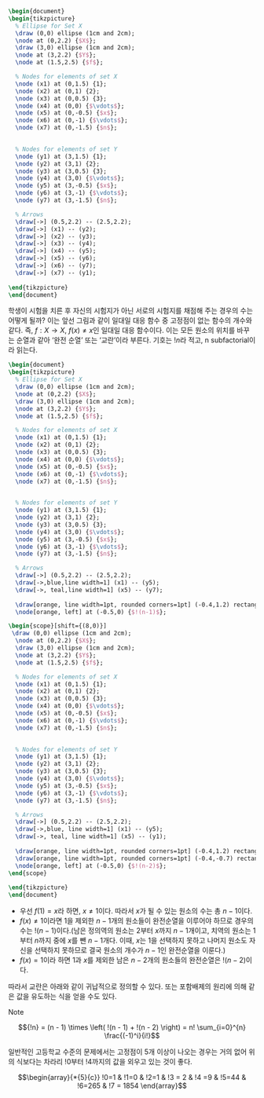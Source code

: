 ```tikz
\begin{document}
\begin{tikzpicture}
  % Ellipse for Set X
  \draw (0,0) ellipse (1cm and 2cm);
  \node at (0,2.2) {$X$};
  \draw (3,0) ellipse (1cm and 2cm);
  \node at (3,2.2) {$Y$};
  \node at (1.5,2.5) {$f$};

  % Nodes for elements of set X
  \node (x1) at (0,1.5) {1};
  \node (x2) at (0,1) {2};
  \node (x3) at (0,0.5) {3};
  \node (x4) at (0,0) {$\vdots$};
  \node (x5) at (0,-0.5) {$x$};
  \node (x6) at (0,-1) {$\vdots$};
  \node (x7) at (0,-1.5) {$n$};
  

  % Nodes for elements of set Y
  \node (y1) at (3,1.5) {1};
  \node (y2) at (3,1) {2};
  \node (y3) at (3,0.5) {3};
  \node (y4) at (3,0) {$\vdots$};
  \node (y5) at (3,-0.5) {$x$};
  \node (y6) at (3,-1) {$\vdots$};
  \node (y7) at (3,-1.5) {$n$};

  % Arrows
  \draw[->] (0.5,2.2) -- (2.5,2.2);
  \draw[->] (x1) -- (y2);
  \draw[->] (x2) -- (y3);
  \draw[->] (x3) -- (y4);
  \draw[->] (x4) -- (y5);
  \draw[->] (x5) -- (y6);
  \draw[->] (x6) -- (y7);
  \draw[->] (x7) -- (y1);
  
\end{tikzpicture}
\end{document}
```

학생이 시험을 치른 후 자신의 시험지가 아닌 서로의 시험지를 채점해 주는 경우의 수는 어떻게 될까? 이는 앞선 그림과 같이 일대일 대응 함수 중 고정점이 없는 함수의 개수와 같다. 즉, $f:X \rightarrow X$, $f(x) \not= x$인 일대일 대응 함수이다. 이는 모든 원소의 위치를 바꾸는 순열과 같아 ‘완전 순열’ 또는 ‘교란’이라 부른다. 기호는 $!n$라 적고, n subfactorial이라 읽는다.

```tikz
\begin{document}
\begin{tikzpicture}
  % Ellipse for Set X
  \draw (0,0) ellipse (1cm and 2cm);
  \node at (0,2.2) {$X$};
  \draw (3,0) ellipse (1cm and 2cm);
  \node at (3,2.2) {$Y$};
  \node at (1.5,2.5) {$f$};

  % Nodes for elements of set X
  \node (x1) at (0,1.5) {1};
  \node (x2) at (0,1) {2};
  \node (x3) at (0,0.5) {3};
  \node (x4) at (0,0) {$\vdots$};
  \node (x5) at (0,-0.5) {$x$};
  \node (x6) at (0,-1) {$\vdots$};
  \node (x7) at (0,-1.5) {$n$};
  

  % Nodes for elements of set Y
  \node (y1) at (3,1.5) {1};
  \node (y2) at (3,1) {2};
  \node (y3) at (3,0.5) {3};
  \node (y4) at (3,0) {$\vdots$};
  \node (y5) at (3,-0.5) {$x$};
  \node (y6) at (3,-1) {$\vdots$};
  \node (y7) at (3,-1.5) {$n$};

  % Arrows
  \draw[->] (0.5,2.2) -- (2.5,2.2);
  \draw[->,blue,line width=1] (x1) -- (y5);
  \draw[->, teal,line width=1] (x5) -- (y7);
  
  \draw[orange, line width=1pt, rounded corners=1pt] (-0.4,1.2) rectangle (0.4,-1.7);
  \node[orange, left] at (-0.5,0) {$!(n-1)$};

\begin{scope}[shift={(8,0)}]
 \draw (0,0) ellipse (1cm and 2cm);
  \node at (0,2.2) {$X$};
  \draw (3,0) ellipse (1cm and 2cm);
  \node at (3,2.2) {$Y$};
  \node at (1.5,2.5) {$f$};

  % Nodes for elements of set X
  \node (x1) at (0,1.5) {1};
  \node (x2) at (0,1) {2};
  \node (x3) at (0,0.5) {3};
  \node (x4) at (0,0) {$\vdots$};
  \node (x5) at (0,-0.5) {$x$};
  \node (x6) at (0,-1) {$\vdots$};
  \node (x7) at (0,-1.5) {$n$};
  

  % Nodes for elements of set Y
  \node (y1) at (3,1.5) {1};
  \node (y2) at (3,1) {2};
  \node (y3) at (3,0.5) {3};
  \node (y4) at (3,0) {$\vdots$};
  \node (y5) at (3,-0.5) {$x$};
  \node (y6) at (3,-1) {$\vdots$};
  \node (y7) at (3,-1.5) {$n$};

  % Arrows
  \draw[->] (0.5,2.2) -- (2.5,2.2);
  \draw[->,blue, line width=1] (x1) -- (y5);
  \draw[->, teal, line width=1] (x5) -- (y1);
  
  \draw[orange, line width=1pt, rounded corners=1pt] (-0.4,1.2) rectangle (0.4,-0.3);
  \draw[orange, line width=1pt, rounded corners=1pt] (-0.4,-0.7) rectangle (0.4,-1.7);
  \node[orange, left] at (-0.5,0) {$!(n-2)$};
\end{scope}
  
\end{tikzpicture}
\end{document}
```

- 우선 $f(1)=x$라 하면, $x \not= 1$이다. 따라서 $x$가 될 수 있는 원소의 수는 총 $n-1$이다.
- $f(x) \not=1$이라면 $1$을 제외한 $n-1$개의 원소들이 완전순열을 이루어야 하므로 경우의 수는 $!(n-1)$이다.(남은 정의역의 원소는 $2$부터 $x$까지 $n-1$개이고, 치역의 원소는 $1$부터 $n$까지 중에 $x$를 뺀 $n-1$개다. 이때, $x$는 $1$을 선택하지 못하고 나머지 원소도 자신을 선택하지 못하므로 결국 원소의 개수가 $n-1$인 완전순열을 이룬다.)
- $f(x)=1$이라 하면 $1$과 $x$를 제외한 남은 $n-2$개의 원소들의 완전순열은 $!(n-2)$이다.

따라서 교란은 아래와 같이 귀납적으로 정의할 수 있다. 또는 포함배제의 원리에 의해 같은 값을 유도하는 식을 얻을 수도 있다.

>[!note]
>$${!n} = (n - 1) \times \left( !(n - 1) + !(n - 2) \right) = n! \sum_{i=0}^{n} \frac{(-1)^i}{i!}$$

일반적인 고등학교 수준의 문제에서는 고정점이 $5$개 이상이 나오는 경우는 거의 없어 위의 식보다는 차라리 $!0$부터 $!4$까지의 값을 외우고 있는 것이 좋다.

$$\begin{array}{*{5}{c}}
!0=1 & !1=0 & !2=1 & !3 = 2 & !4 =9 & !5=44 & !6=265 & !7 = 1854
\end{array}$$
